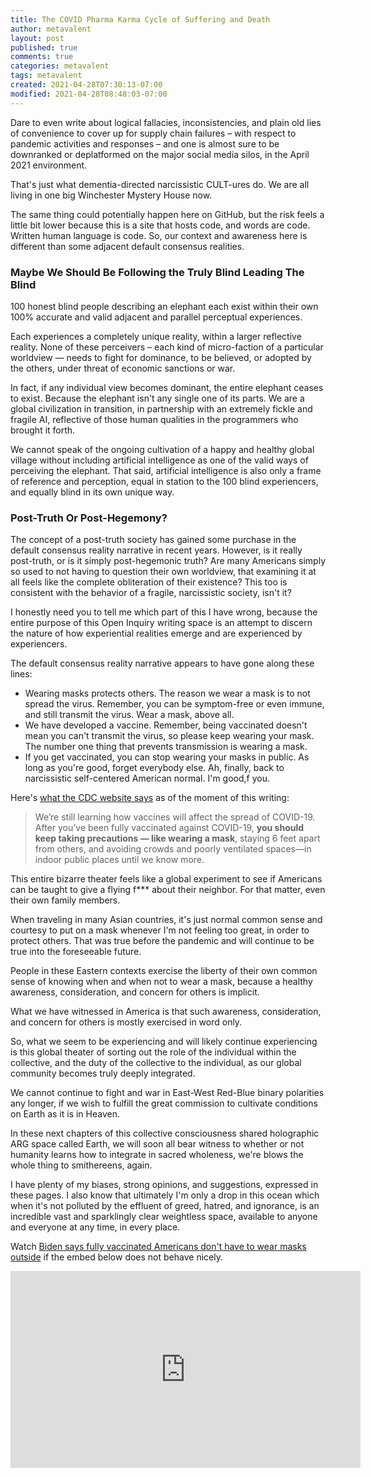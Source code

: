 ```yaml
---
title: The COVID Pharma Karma Cycle of Suffering and Death
author: metavalent
layout: post
published: true
comments: true
categories: metavalent
tags: metavalent
created: 2021-04-28T07:30:13-07:00
modified: 2021-04-28T08:48:03-07:00
---
```


Dare to even write about logical fallacies, inconsistencies, and plain old lies of convenience to cover up for supply chain failures &ndash; with respect to pandemic activities and responses &ndash; and one is almost sure to be downranked or deplatformed on the major social media silos, in the April 2021 environment.

That's just what dementia-directed narcissistic CULT-ures do. We are all living in one big Winchester Mystery House now.

The same thing could potentially happen here on GitHub, but the risk feels a little bit lower because this is a site that hosts code, and words are code. Written human language is code. So, our context and awareness here is different than some adjacent default consensus realities.

### Maybe We Should Be Following the Truly Blind Leading The Blind

100 honest blind people describing an elephant each exist within their own 100% accurate and valid adjacent and parallel perceptual experiences. 

Each experiences a completely unique reality, within a larger reflective reality. None of these perceivers &ndash; each kind of micro-faction of a particular worldview &mdash; needs to fight for dominance, to be believed, or adopted by the others, under threat of economic sanctions or war.

In fact, if any individual view becomes dominant, the entire elephant ceases to exist. Because the elephant isn't any single one of its parts. We are a global civilization in transition, in partnership with an extremely fickle and fragile AI, reflective of those human qualities in the programmers who brought it forth.

We cannot speak of the ongoing cultivation of a happy and healthy global village without including artificial intelligence as one of the valid ways of perceiving the elephant. That said, artificial intelligence is also only a frame of reference and perception, equal in station to the 100 blind experiencers, and equally blind in its own unique way.

### Post-Truth Or Post-Hegemony?

The concept of a post-truth society has gained some purchase in the default consensus reality narrative in recent years. However, is it really post-truth, or is it simply post-hegemonic truth? Are many Americans simply so used to not having to question their own worldview, that examining it at all feels like the complete obliteration of their existence? This too is consistent with the behavior of a fragile, narcissistic society, isn't it?

I honestly need you to tell me which part of this I have wrong, because the entire purpose of this Open Inquiry writing space is an attempt to discern the nature of how experiential realities emerge and are experienced by experiencers.

The default consensus reality narrative appears to have gone along these lines:

- Wearing masks protects others. The reason we wear a mask is to not spread the virus. Remember, you can be symptom-free or even immune, and still transmit the virus. Wear a mask, above all.
- We have developed a vaccine. Remember, being vaccinated doesn't mean you can't transmit the virus, so please keep wearing your mask. The number one thing that prevents transmission is wearing a mask.
- If you get vaccinated, you can stop wearing your masks in public. As long as you're good, forget everybody else. Ah, finally, back to narcissistic self-centered American normal. I'm good,f you.

Here's [what the CDC website says](https://www.cdc.gov/coronavirus/2019-ncov/vaccines/fully-vaccinated.html) as of the moment of this writing:

> We’re still learning how vaccines will affect the spread of COVID-19. After you’ve been fully vaccinated against COVID-19, **you should keep taking precautions — like wearing a mask**, staying 6 feet apart from others, and avoiding crowds and poorly ventilated spaces—in indoor public places until we know more.

This entire bizarre theater feels like a global experiment to see if Americans can be taught to give a flying f*** about their neighbor. For that matter, even their own family members.

When traveling in many Asian countries, it's just normal common sense and courtesy to put on a mask whenever I'm not feeling too great, in order to protect others. That was true before the pandemic and will continue to be true into the foreseeable future. 

People in these Eastern contexts exercise the liberty of their own common sense of knowing when and when not to wear a mask, because a healthy awareness, consideration, and concern for others is implicit.

What we have witnessed in America is that such awareness, consideration, and concern for others is mostly exercised in word only.

So, what we seem to be experiencing and will likely continue experiencing is this global theater of sorting out the role of the individual within the collective, and the duty of the collective to the individual, as our global community becomes truly deeply integrated.

We cannot continue to fight and war in East-West Red-Blue binary polarities any longer, if we wish to fulfill the great commission to cultivate conditions on Earth as it is in Heaven.

In these next chapters of this collective consciousness shared holographic ARG space called Earth, we will soon all bear witness to whether or not humanity learns how to integrate in sacred wholeness, we're blows the whole thing to smithereens, again.

I have plenty of my biases, strong opinions, and suggestions, expressed in these pages. I also know that ultimately I'm only a drop in this ocean which when it's not polluted by the effluent of greed, hatred, and ignorance, is an incredible vast and sparklingly clear weightless space, available to anyone and everyone at any time, in every place.

Watch [Biden says fully vaccinated Americans don't have to wear masks outside](https://youtu.be/u6iFMkp7ckw) if the embed below does not behave nicely. 

<div class="embed-container"><iframe loading="lazy" width="560" height="315" src="https://www.youtube.com/embed/u6iFMkp7ckw" title="YouTube video player" frameborder="0" allow="accelerometer; autoplay; clipboard-write; encrypted-media; gyroscope; picture-in-picture" allowfullscreen></iframe></div>
